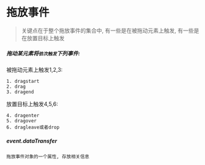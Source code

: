 # 拖放事件

> 关键点在于整个拖放事件的集合中, 有一些是在被拖动元素上触发, 有一些是在放置目标上触发


##### 拖动某元素将`依次触发`下列事件:

被拖动元素上触发1,2,3:

    1. dragstart
    2. drag
    3. dragend
    
放置目标上触发4,5,6:  
    
    4. dragenter
    5. dragover
    6. dragleave或者drop


##### event.dataTransfer
    拖放事件对象的一个属性, 存放相关信息
      
    
    